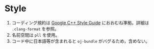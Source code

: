 # Style

1. コーディング規約は [Google C++ Style Guide](https://google.github.io/styleguide/cppguide.html) におおむね準拠。詳細は `.clang-format` を参照。
2. 名前空間は `pll` を使用。
3. コード中に日本語等が含まれると `oj-bundle` がバグるため，含めない。
